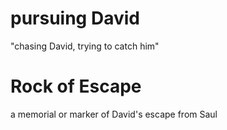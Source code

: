 # pursuing David

"chasing David, trying to catch him"

# Rock of Escape

a memorial or marker of David's escape from Saul

